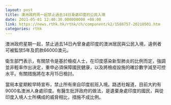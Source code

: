 ```yaml
---
layout: post
title: 澳洲政府周一起禁止過去14日身處印度的公民入境
date: 2021-05-01 12:40:30.000000000 +08:00
link: https://news.rthk.hk/rthk/ch/component/k2/1588757-20210501.htm
categories: rthk
---
```


澳洲政府星期一起，禁止過去14日內曾身處印度的澳洲居民與公民入境，違例者可被監禁5年及罰款66000澳元。

衛生部門表示，有關禁令是基於檢疫人士，在印度感染新型肺炎的比例而定，強調並非輕率作出決定，重申必須保障國民健康，以及將檢疫設施的確診數字減至可控水平。有關措施將在本月15日檢討。

當局本星期較早時宣布，禁止所有來自印度航班入境。路透社報道，目前大約有9000名澳洲人身處印度。有醫生批評政府的做法，是遺棄身處印度的國民，與從印度入境人士所構成的威脅相比，措施不成比例。
